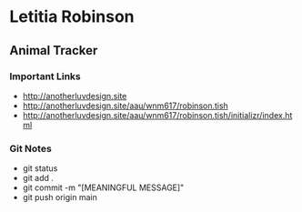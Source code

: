 # Letitia Robinson

## Animal Tracker

### Important Links

- http://anotherluvdesign.site
- http://anotherluvdesign.site/aau/wnm617/robinson.tish
- http://anotherluvdesign.site/aau/wnm617/robinson.tish/initializr/index.html

### Git Notes

- git status
- git add .
- git commit -m "[MEANINGFUL MESSAGE]"
- git push origin main
